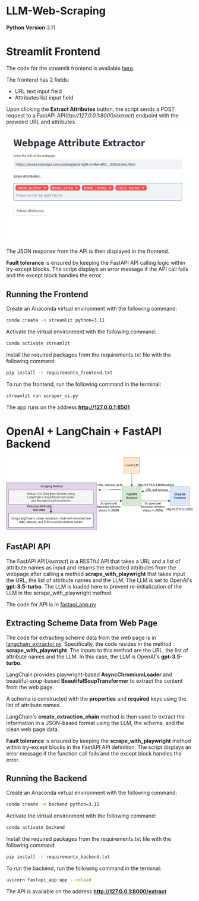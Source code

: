 # LLM-Web-Scraping

**Python Version**:3.11


# Streamlit Frontend

The code for the streamlit frontend is available [here](https://github.com/rukshar/LLM-Web-Scraping/tree/main/streamlit_frontend/scraper_ui.py).

The frontend has 2 fields: 
- URL text input field
- Attributes list input field

Upon clicking the **Extract Attributes** button, the script sends a POST request to a FastAPI API(*ttp://127.0.0.1:8000/extract*) endpoint with the provided URL and attributes.

![frontend](https://github.com/rukshar69/LLM-Web-Scraping/blob/main/streamlit_frontend/frontend.png)

The JSON response from the API is then displayed in the frontend. 

**Fault tolerance** is ensured by keeping the FastAPI API calling logic within try-except blocks. The script displays an error message if the API call fails and the except block handles the error.

## Running the Frontend

Create an Anaconda virtual environment with the following command:
```bash
conda create -n streamlit python=3.11
```

Activate the virtual environment with the following command:
```bash
conda activate streamlit
```

Install the required packages from the requirements.txt file with the following command:
```bash
pip install -r requirements_frontend.txt
```

To run the frontend, run the following command in the terminal:
```bash
streamlit run scraper_ui.py
```

The app runs on the address **http://127.0.0.1:8501**

# OpenAI + LangChain + FastAPI Backend

![Diagram](https://github.com/rukshar69/LLM-Web-Scraping/blob/main/openai_backend/web_scrape_llm.jpg)


## FastAPI API

The FastAPI API(*/extract*) is a RESTful API that takes a URL and a list of attribute names as input and returns the extracted attributes from the webpage after calling a method **scrape_with_playwright** that takes input the URL, the list of attribute names and the LLM. The LLM is set to OpenAI's **gpt-3.5-turbo**. The LLM is loaded here to prevent re-initialization of the LLM in the scrape_with_playwright method.

The code for API is in [fastapi_app.py](https://github.com/rukshar69/LLM-Web-Scraping/blob/main/openai_backend/fastapi_app.py)

## Extracting Scheme Data from Web Page

The code for extracting scheme data from the web page is in [langchain_extractor.py](https://github.com/rukshar69/LLM-Web-Scraping/blob/main/openai_backend/langchain_extractor.py). Specifically, the code resides in the method **scrape_with_playwright**. The inputs to this method are the URL, the list of attribute names and the LLM. In this case, the LLM is OpenAI's **gpt-3.5-turbo**.

LangChain provides playwright-based **AsyncChromiumLoader** and beautiful-soup-based **BeautifulSoupTransformer** to extract the content from the web page.

A schema is constructed with the **properties** and **required** keys using the list of attribute names.

LangChain's **create_extraction_chain** method is then used to extract the information in a JSON-based format using the LLM, the schema, and the clean web page data.

**Fault tolerance** is ensured by keeping the **scrape_with_playwright** method within try-except blocks in the FastAPI API definition. The script displays an error message if the function call fails and the except block handles the error.

## Running the Backend

Create an Anaconda virtual environment with the following command:
```bash
conda create -n backend python=3.11
```

Activate the virtual environment with the following command:
```bash
conda activate backend
```

Install the required packages from the requirements.txt file with the following command:
```bash
pip install -r requirements_backend.txt
```

To run the backend, run the following command in the terminal:
```bash
uvicorn fastapi_app:app --reload
```

The API is available on the address **http://127.0.0.1:8000/extract**

